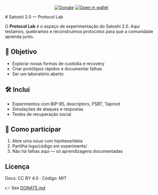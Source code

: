 ﻿<p align="center">
  <a href="DONATE.md"><img alt="Donate" src="https://img.shields.io/badge/Donate-Bitcoin-orange?style=flat-square"></a>
  <a href="bitcoin:bc1qpyukknh3zqdpwqv7dwn5dqxysc8kt8fsqu80xv"><img alt="Open in wallet" src="https://img.shields.io/badge/Open_in_wallet-bc1q...-black?style=flat-square"></a>
</p>
# Satoshi 2.0 — Protocol Lab

O **Protocol Lab** é o espaço de experimentação do Satoshi 2.0.
Aqui testamos, quebramos e reconstruímos protocolos para que a comunidade aprenda junto.

## 🎯 Objetivo
- Explorar novas formas de custódia e recovery
- Criar protótipos rápidos e documentar falhas
- Ser um laboratório aberto

## 🛠️ Inclui
- Experimentos com BIP-85, descriptors, PSBT, Taproot
- Simulações de ataques e respostas
- Testes de recuperação social

## 🚀 Como participar
1. Abre uma *issue* com hipótese/ideia
2. Partilha logs/código em experiments/
3. Não há falhas aqui — só aprendizagens documentadas

## Licença
Docs: CC BY 4.0 · Código: MIT


👉 See [DONATE.md](DONATE.md)
